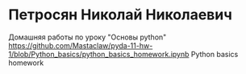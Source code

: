 # Петросян Николай Николаевич
Домашняя работы по уроку "Основы python"
https://github.com/Mastaclaw/pyda-11-hw-1/blob/Python_basics/python_basics_homework.ipynb 
Python basics homework
